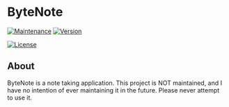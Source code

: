 # ByteNote
[![Maintenance](https://img.shields.io/maintenance/yes/2019.svg)](https://github.com/TheGreatGeek25/ByteNote/graphs/commit-activity)
[![Version](https://img.shields.io/github/release/TheGreatGeek25/ByteNote.svg)](https://github.com/TheGreatGeek25/ByteNote/releases)

[![License](https://img.shields.io/github/license/TheGreatGeek25/ByteNote.svg)](https://github.com/TheGreatGeek25/ByteNote/blob/master/LICENSE)

<!--[![BADGINATOR](https://badginator.herokuapp.com/TheGreatGeek25/ByteNote.svg)](https://github.com/defunctzombie/badginator)-->
## About
ByteNote is a note taking application.
This project is NOT maintained, and I have no intention of ever maintaining it in the future. Please never attempt to use it.
